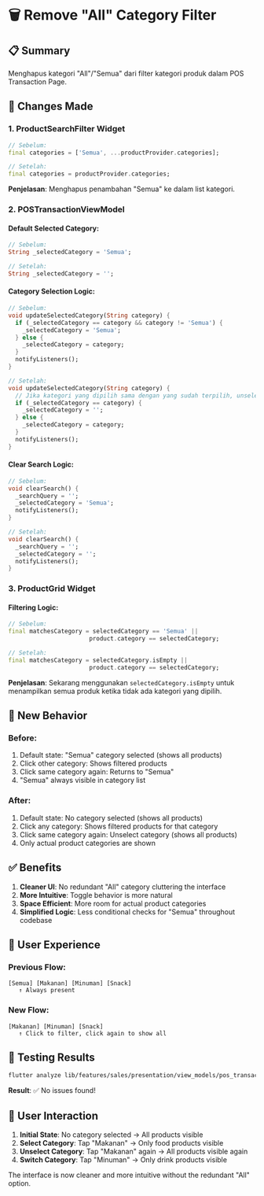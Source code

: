 # 🗑️ Remove "All" Category Filter

## 📋 Summary

Menghapus kategori "All"/"Semua" dari filter kategori produk dalam POS Transaction Page.

## 🔄 Changes Made

### 1. **ProductSearchFilter Widget**

```dart
// Sebelum:
final categories = ['Semua', ...productProvider.categories];

// Setelah:
final categories = productProvider.categories;
```

**Penjelasan**: Menghapus penambahan "Semua" ke dalam list kategori.

### 2. **POSTransactionViewModel**

#### Default Selected Category:

```dart
// Sebelum:
String _selectedCategory = 'Semua';

// Setelah:
String _selectedCategory = '';
```

#### Category Selection Logic:

```dart
// Sebelum:
void updateSelectedCategory(String category) {
  if (_selectedCategory == category && category != 'Semua') {
    _selectedCategory = 'Semua';
  } else {
    _selectedCategory = category;
  }
  notifyListeners();
}

// Setelah:
void updateSelectedCategory(String category) {
  // Jika kategori yang dipilih sama dengan yang sudah terpilih, unselect (kosongkan filter)
  if (_selectedCategory == category) {
    _selectedCategory = '';
  } else {
    _selectedCategory = category;
  }
  notifyListeners();
}
```

#### Clear Search Logic:

```dart
// Sebelum:
void clearSearch() {
  _searchQuery = '';
  _selectedCategory = 'Semua';
  notifyListeners();
}

// Setelah:
void clearSearch() {
  _searchQuery = '';
  _selectedCategory = '';
  notifyListeners();
}
```

### 3. **ProductGrid Widget**

#### Filtering Logic:

```dart
// Sebelum:
final matchesCategory = selectedCategory == 'Semua' ||
                       product.category == selectedCategory;

// Setelah:
final matchesCategory = selectedCategory.isEmpty ||
                       product.category == selectedCategory;
```

**Penjelasan**: Sekarang menggunakan `selectedCategory.isEmpty` untuk menampilkan semua produk ketika tidak ada kategori yang dipilih.

## 🎯 New Behavior

### Before:

1. Default state: "Semua" category selected (shows all products)
2. Click other category: Shows filtered products
3. Click same category again: Returns to "Semua"
4. "Semua" always visible in category list

### After:

1. Default state: No category selected (shows all products)
2. Click any category: Shows filtered products for that category
3. Click same category again: Unselect category (shows all products)
4. Only actual product categories are shown

## ✅ Benefits

1. **Cleaner UI**: No redundant "All" category cluttering the interface
2. **More Intuitive**: Toggle behavior is more natural
3. **Space Efficient**: More room for actual product categories
4. **Simplified Logic**: Less conditional checks for "Semua" throughout codebase

## 🎨 User Experience

### Previous Flow:

```
[Semua] [Makanan] [Minuman] [Snack]
   ↑ Always present
```

### New Flow:

```
[Makanan] [Minuman] [Snack]
   ↑ Click to filter, click again to show all
```

## 🧪 Testing Results

```bash
flutter analyze lib/features/sales/presentation/view_models/pos_transaction_view_model.dart lib/features/sales/presentation/widgets/product_search_filter.dart lib/features/sales/presentation/widgets/product_grid.dart
```

**Result**: ✅ No issues found!

## 📱 User Interaction

1. **Initial State**: No category selected → All products visible
2. **Select Category**: Tap "Makanan" → Only food products visible
3. **Unselect Category**: Tap "Makanan" again → All products visible again
4. **Switch Category**: Tap "Minuman" → Only drink products visible

The interface is now cleaner and more intuitive without the redundant "All" option.
